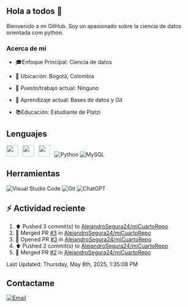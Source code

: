 ## Hola a todos 👋

Bienvenido a mi GitHub. Soy un apasionado sobre la ciencia de datos orientada com python.

### Acerca de mi

* 🎓Enfoque Principal: Ciencia de datos

* 📍 Ubicación: Bogotá, Colombia

* 💼 Puesto/trabajo actual: Ninguno

* 🌱 Aprendizaje actual: Bases de datos y Git

* 📚Educación: Estudiante de Platzi

## Lenguajes

<img style='height: 30px;' src="https://img.shields.io/badge/html5%20-%23e34f26.svg?&style=for-the-badge&logo=html5&logoColor=white"/>&nbsp;&nbsp; <img style='height: 30px;' src="https://img.shields.io/badge/css3%20-%231572B6.svg?&style=for-the-badge&logo=css3&logoColor=white" />&nbsp;&nbsp;
  <img style='height: 30px;' src="https://img.shields.io/badge/JavaScript-323330?style=for-the-badge&logo=javascript&logoColor=F7DF1E" />&nbsp;&nbsp; ![Python](https://img.shields.io/badge/Python-FFD43B?style=for-the-badge&logo=python&logoColor=blue) ![MySQL](https://img.shields.io/badge/MySQL-4479A1?style=for-the-badge&logo=mysql&logoColor=white)

## Herramientas

![Visual Studio Code](https://custom-icon-badges.demolab.com/badge/Visual%20Studio%20Code-0078d7.svg?style=for-the-badge&logo=vsc&logoColor=white) ![Git](https://img.shields.io/badge/GIT-E44C30?style=for-the-badge&logo=git&logoColor=white) ![ChatGPT](https://img.shields.io/badge/ChatGPT-74aa9c?style=for-the-badge&logo=openai&logoColor=white)

## :zap: Actividad reciente
<!--RECENT_ACTIVITY:start-->
1. ⬆️ Pushed 3 commit(s) to [AlejandroSegura24/miCuartoRepo](https://github.com/AlejandroSegura24/miCuartoRepo)<br>
2. 🎉 Merged PR [#3](https://github.com/AlejandroSegura24/miCuartoRepo/pull/3) in [AlejandroSegura24/miCuartoRepo](https://github.com/AlejandroSegura24/miCuartoRepo)<br>
3. 💪 Opened PR [#3](https://github.com/AlejandroSegura24/miCuartoRepo/pull/3) in [AlejandroSegura24/miCuartoRepo](https://github.com/AlejandroSegura24/miCuartoRepo)<br>
4. ⬆️ Pushed 2 commit(s) to [AlejandroSegura24/miCuartoRepo](https://github.com/AlejandroSegura24/miCuartoRepo)<br>
5. 🎉 Merged PR [#2](https://github.com/AlejandroSegura24/miCuartoRepo/pull/2) in [AlejandroSegura24/miCuartoRepo](https://github.com/AlejandroSegura24/miCuartoRepo)<br>
<!--RECENT_ACTIVITY:end-->
<!--RECENT_ACTIVITY:last_update-->
Last Updated: Thursday, May 8th, 2025, 1:35:08 PM
<!--RECENT_ACTIVITY:last_update_end-->

## Contactame

[![Email](https://img.shields.io/badge/Gmail-D14836?style=for-the-badge&logo=gmail&logoColor=white)](mailto://davidalejandrocmbs@gmail.com)
